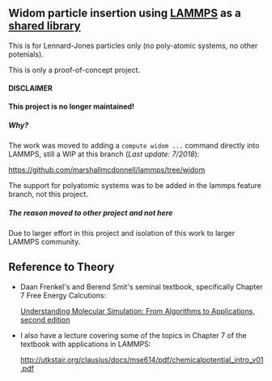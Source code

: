 ## Widom particle insertion using [LAMMPS](https://lammps.sandia.gov/) as a [shared library](https://lammps.sandia.gov/doc/Python_shlib.html)

This is for Lennard-Jones particles only (no poly-atomic systems, no other potenials).

This is only a proof-of-concept project.

#### DISCLAIMER
**This project is no longer maintained!**

##### Why?
The work was moved to adding a `compute widom ...` command directly into LAMMPS, still a WIP at this branch (*Last update: 7/2018*):

https://github.com/marshallmcdonnell/lammps/tree/widom

The support for polyatomic systems was to be added in the lammps feature branch, not this project.

##### The reason moved to other project and not here

Due to larger effort in this project and isolation of this work to larger LAMMPS community.

## Reference to Theory

 * Daan Frenkel's and Berend Smit's seminal textbook, specifically Chapter 7 Free Energy Calcutions:
 
   [Understanding Molecular Simulation: From Algorithms to Applications, second edition](http://www.acmm.nl/molsim/frenkel_smit/)

* I also have a lecture covering some of the topics in Chapter 7 of the textbook with applications in LAMMPS:

   http://utkstair.org/clausius/docs/mse614/pdf/chemicalpotential_intro_v01.pdf

